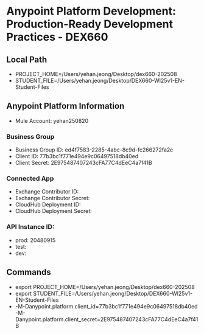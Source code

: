 # Anypoint Platform Development: Production-Ready Development Practices - DEX660

## Local Path
- PROJECT_HOME=/Users/yehan.jeong/Desktop/dex660-202508
- STUDENT_FILE=/Users/yehan.jeong/Desktop/DEX660-WI25v1-EN-Student-Files

## Anypoint Platform Information
- Mule Account: yehan250820

### Business Group
- Business Group ID: ed4f7583-2285-4abc-8c9d-fc266272fa2c
- Client ID: 77b3bc1f771e494e9c06497518db40ed
- Client Secret: 2E975487407243cFA77C4dEeC4a7f41B

### Connected App 
- Exchange Contributor ID: 
- Exchange Contributor Secret: 
- CloudHub Deployment ID: 
- CloudHub Deployment Secret: 

### API Instance ID:
- prod: 20480915
- test:
- dev:

## Commands
- export PROJECT_HOME=/Users/yehan.jeong/Desktop/dex660-202508
- export STUDENT_FILE=/Users/yehan.jeong/Desktop/DEX660-WI25v1-EN-Student-Files
- -M-Danypoint.platform.client_id=77b3bc1f771e494e9c06497518db40ed -M-Danypoint.platform.client_secret=2E975487407243cFA77C4dEeC4a7f41B
